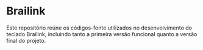 # Brailink
Este repositório reúne os códigos-fonte utilizados no desenvolvimento do teclado Brailink, incluindo tanto a primeira versão funcional quanto a versão final do projeto. 
